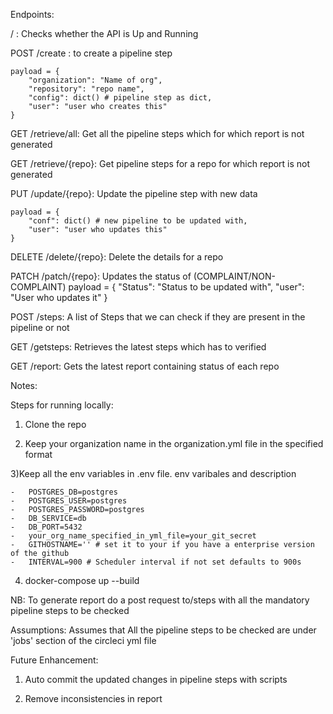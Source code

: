 Endpoints:



/ : Checks whether the API is Up and Running


POST /create : to create a pipeline step



    payload = {
        "organization": "Name of org",
        "repository": "repo name",
        "config": dict() # pipeline step as dict,
        "user": "user who creates this"
    }



GET /retrieve/all: Get all the pipeline steps which for which  report is not generated


GET /retrieve/{repo}: Get pipeline steps for a repo for which report is not generated


PUT /update/{repo}: Update the pipeline step with new data


    payload = {
        "conf": dict() # new pipeline to be updated with,
        "user": "user who updates this"
    }



DELETE /delete/{repo}: Delete the details for a repo


PATCH /patch/{repo}: Updates the status of (COMPLAINT/NON-COMPLAINT)
    payload = {
        "Status": "Status to be updated with",
        "user": "User who updates it"
    }


POST /steps: A list of Steps that we can check if they are present in the pipeline or not


GET /getsteps: Retrieves the latest steps which has to verified


GET /report: Gets the latest report containing status of each repo



Notes:



Steps for running locally:



1) Clone the repo


2) Keep your organization name in the organization.yml file in the specified format



3)Keep all the env variables in .env file. env varibales and description
    
    
    -   POSTGRES_DB=postgres
    -   POSTGRES_USER=postgres
    -   POSTGRES_PASSWORD=postgres
    -   DB_SERVICE=db
    -   DB_PORT=5432
    -   your_org_name_specified_in_yml_file=your_git_secret
    -   GITHOSTNAME='' # set it to your if you have a enterprise version of the github
    -   INTERVAL=900 # Scheduler interval if not set defaults to 900s



4) docker-compose up --build




NB: To generate report do a post request to/steps with all the mandatory pipeline steps to be checked



Assumptions: Assumes that All the pipeline steps to be checked are under 'jobs' section of the circleci yml file



Future Enhancement:

1) Auto commit the updated changes in pipeline steps with scripts


2) Remove inconsistencies in report
